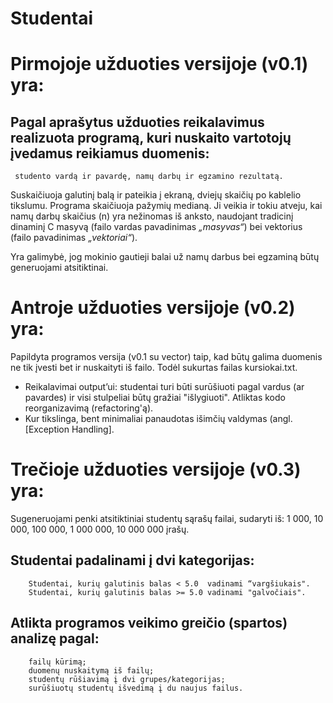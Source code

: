 # Studentai
# Pirmojoje užduoties versijoje (v0.1) yra:

## Pagal aprašytus užduoties reikalavimus realizuota programą, kuri nuskaito vartotojų įvedamus reikiamus duomenis: 
     studento vardą ir pavardę, namų darbų ir egzamino rezultatą.
     
Suskaičiuoja galutinį balą ir pateikia į ekraną, dviejų skaičių po kablelio tikslumu.
Programa skaičiuoja pažymių medianą.
          Ji veikia ir tokiu atveju, kai namų darbų skaičius (n) yra nežinomas iš anksto, naudojant tradicinį dinaminį C masyvą (failo vardas pavadinimas *„masyvas“*) bei vektorius (failo pavadinimas *„vektoriai“*).
          
Yra galimybė, jog mokinio gautieji balai už namų darbus bei egzaminą būtų generuojami atsitiktinai.

# Antroje užduoties versijoje (v0.2) yra:
Papildyta programos versija (v0.1 su vector) taip, kad būtų galima duomenis ne tik įvesti bet ir nuskaityti iš failo. Todėl sukurtas failas kursiokai.txt.
* Reikalavimai output’ui: studentai turi būti surūšiuoti pagal vardus (ar pavardes) ir visi stulpeliai būtų gražiai "išlygiuoti".
Atliktas kodo reorganizavimą (refactoring'ą).
* Kur tikslinga, bent minimaliai panaudotas išimčių valdymas (angl. [Exception Handling].

# Trečioje užduoties versijoje (v0.3) yra:
Sugeneruojami penki atsitiktiniai studentų sąrašų failai, sudaryti iš: 1 000, 10 000, 100 000, 1 000 000, 10 000 000 įrašų. 
## Studentai padalinami į dvi kategorijas:
        Studentai, kurių galutinis balas < 5.0  vadinami “vargšiukais".
        Studentai, kurių galutinis balas >= 5.0 vadinami "galvočiais".
    
 ## Atlikta programos veikimo greičio (spartos) analizę pagal: 
        failų kūrimą;
        duomenų nuskaitymą iš failų;
        studentų rūšiavimą į dvi grupes/kategorijas;
        surūšiuotų studentų išvedimą į du naujus failus.
